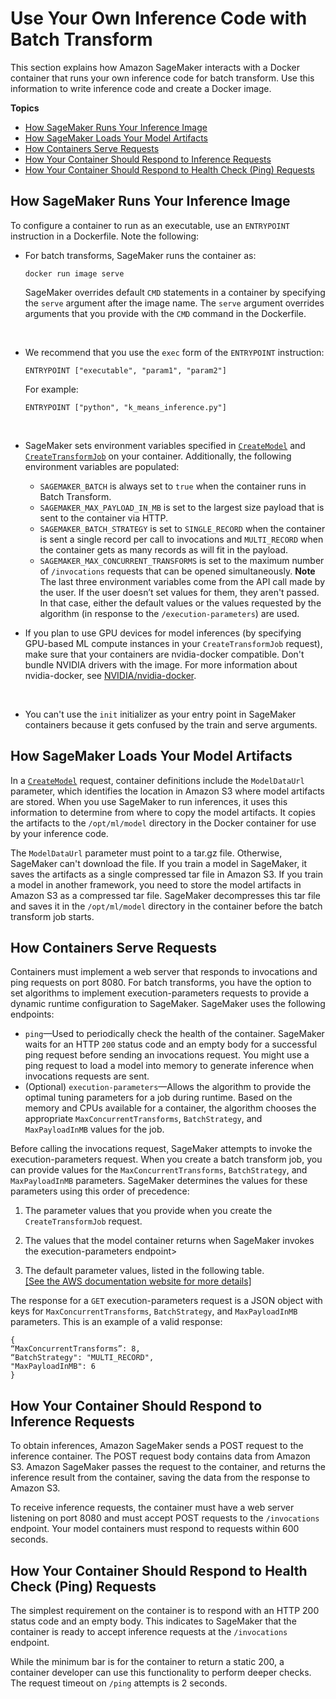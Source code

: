 # Use Your Own Inference Code with Batch Transform<a name="your-algorithms-batch-code"></a>

This section explains how Amazon SageMaker interacts with a Docker container that runs your own inference code for batch transform\. Use this information to write inference code and create a Docker image\. 

**Topics**
+ [How SageMaker Runs Your Inference Image](#your-algorithms-batch-code-run-image)
+ [How SageMaker Loads Your Model Artifacts](#your-algorithms-batch-code-load-artifacts)
+ [How Containers Serve Requests](#your-algorithms-batch-code-how-containe-serves-requests)
+ [How Your Container Should Respond to Inference Requests](#your-algorithms-batch-code-how-containers-should-respond-to-inferences)
+ [How Your Container Should Respond to Health Check \(Ping\) Requests](#your-algorithms-batch-algo-ping-requests)

## How SageMaker Runs Your Inference Image<a name="your-algorithms-batch-code-run-image"></a>

To configure a container to run as an executable, use an `ENTRYPOINT` instruction in a Dockerfile\. Note the following: 
+ For batch transforms, SageMaker runs the container as:

  ```
  docker run image serve
  ```

  SageMaker overrides default `CMD` statements in a container by specifying the `serve` argument after the image name\. The `serve` argument overrides arguments that you provide with the `CMD` command in the Dockerfile\.

   
+ We recommend that you use the `exec` form of the `ENTRYPOINT` instruction:

  ```
  ENTRYPOINT ["executable", "param1", "param2"]
  ```

  For example:

  ```
  ENTRYPOINT ["python", "k_means_inference.py"]
  ```

   
+ SageMaker sets environment variables specified in [ `CreateModel`](https://docs.aws.amazon.com/sagemaker/latest/APIReference/API_CreateModel.html) and [ `CreateTransformJob`](https://docs.aws.amazon.com/sagemaker/latest/APIReference/API_CreateTransformJob.html) on your container\. Additionally, the following environment variables are populated:
  + `SAGEMAKER_BATCH` is always set to `true` when the container runs in Batch Transform\.
  + `SAGEMAKER_MAX_PAYLOAD_IN_MB` is set to the largest size payload that is sent to the container via HTTP\.
  + `SAGEMAKER_BATCH_STRATEGY` is set to `SINGLE_RECORD` when the container is sent a single record per call to invocations and `MULTI_RECORD` when the container gets as many records as will fit in the payload\.
  + `SAGEMAKER_MAX_CONCURRENT_TRANSFORMS` is set to the maximum number of `/invocations` requests that can be opened simultaneously\.
**Note**  
The last three environment variables come from the API call made by the user\. If the user doesn’t set values for them, they aren't passed\. In that case, either the default values or the values requested by the algorithm \(in response to the `/execution-parameters`\) are used\.
+ If you plan to use GPU devices for model inferences \(by specifying GPU\-based ML compute instances in your `CreateTransformJob` request\), make sure that your containers are nvidia\-docker compatible\. Don't bundle NVIDIA drivers with the image\. For more information about nvidia\-docker, see [NVIDIA/nvidia\-docker](https://github.com/NVIDIA/nvidia-docker)\. 

   
+ You can't use the `init` initializer as your entry point in SageMaker containers because it gets confused by the train and serve arguments\.

## How SageMaker Loads Your Model Artifacts<a name="your-algorithms-batch-code-load-artifacts"></a>

In a [ `CreateModel`](https://docs.aws.amazon.com/sagemaker/latest/APIReference/API_CreateModel.html) request, container definitions include the `ModelDataUrl` parameter, which identifies the location in Amazon S3 where model artifacts are stored\. When you use SageMaker to run inferences, it uses this information to determine from where to copy the model artifacts\. It copies the artifacts to the `/opt/ml/model` directory in the Docker container for use by your inference code\.

The `ModelDataUrl` parameter must point to a tar\.gz file\. Otherwise, SageMaker can't download the file\. If you train a model in SageMaker, it saves the artifacts as a single compressed tar file in Amazon S3\. If you train a model in another framework, you need to store the model artifacts in Amazon S3 as a compressed tar file\. SageMaker decompresses this tar file and saves it in the `/opt/ml/model` directory in the container before the batch transform job starts\. 

## How Containers Serve Requests<a name="your-algorithms-batch-code-how-containe-serves-requests"></a>

Containers must implement a web server that responds to invocations and ping requests on port 8080\. For batch transforms, you have the option to set algorithms to implement execution\-parameters requests to provide a dynamic runtime configuration to SageMaker\. SageMaker uses the following endpoints: 
+ `ping`—Used to periodically check the health of the container\. SageMaker waits for an HTTP `200` status code and an empty body for a successful ping request before sending an invocations request\. You might use a ping request to load a model into memory to generate inference when invocations requests are sent\.
+ \(Optional\) `execution-parameters`—Allows the algorithm to provide the optimal tuning parameters for a job during runtime\. Based on the memory and CPUs available for a container, the algorithm chooses the appropriate `MaxConcurrentTransforms`, `BatchStrategy`, and `MaxPayloadInMB` values for the job\.

Before calling the invocations request, SageMaker attempts to invoke the execution\-parameters request\. When you create a batch transform job, you can provide values for the `MaxConcurrentTransforms`, `BatchStrategy`, and `MaxPayloadInMB` parameters\. SageMaker determines the values for these parameters using this order of precedence:

1. The parameter values that you provide when you create the `CreateTransformJob` request\.

1. The values that the model container returns when SageMaker invokes the execution\-parameters endpoint>

1. The default parameter values, listed in the following table\.    
[\[See the AWS documentation website for more details\]](http://docs.aws.amazon.com/sagemaker/latest/dg/your-algorithms-batch-code.html)

The response for a `GET` execution\-parameters request is a JSON object with keys for `MaxConcurrentTransforms`, `BatchStrategy`, and `MaxPayloadInMB` parameters\. This is an example of a valid response:

```
{
“MaxConcurrentTransforms”: 8,
“BatchStrategy": "MULTI_RECORD",
"MaxPayloadInMB": 6
}
```

## How Your Container Should Respond to Inference Requests<a name="your-algorithms-batch-code-how-containers-should-respond-to-inferences"></a>

To obtain inferences, Amazon SageMaker sends a POST request to the inference container\. The POST request body contains data from Amazon S3\. Amazon SageMaker passes the request to the container, and returns the inference result from the container, saving the data from the response to Amazon S3\.

To receive inference requests, the container must have a web server listening on port 8080 and must accept POST requests to the `/invocations` endpoint\. Your model containers must respond to requests within 600 seconds\.

## How Your Container Should Respond to Health Check \(Ping\) Requests<a name="your-algorithms-batch-algo-ping-requests"></a>

The simplest requirement on the container is to respond with an HTTP 200 status code and an empty body\. This indicates to SageMaker that the container is ready to accept inference requests at the `/invocations` endpoint\.

While the minimum bar is for the container to return a static 200, a container developer can use this functionality to perform deeper checks\. The request timeout on `/ping` attempts is 2 seconds\.